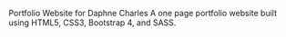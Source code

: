 Portfolio Website for Daphne Charles
A one page portfolio website built using HTML5, CSS3, Bootstrap 4, and SASS.
